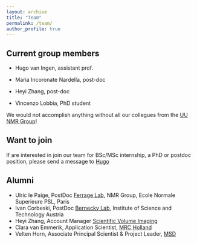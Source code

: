 ```yaml
---
layout: archive
title: "Team"
permalink: /team/
author_profile: true
---
```


Current group members
-------------------------------------------------

* Hugo van Ingen, assistant prof.

* Maria Incoronate Nardella, post-doc
* Heyi Zhang, post-doc
* Vincenzo Lobbia, PhD student

We would not accomplish anything without all our collegues from the [UU NMR Group](https://www.uu.nl/en/research/nmr)!

Want to join
-----------------------------------

If are interested in join our team for BSc/MSc internship, a PhD or postdoc position, please send a message to [Hugo](<h.vaningen@uu.nl>)

Alumni
------

* Ulric le Paige, PostDoc [Ferrage Lab](https://), NMR Group, Ecole Normale Superieure PSL, Paris
* Ivan Corbeski, PostDoc [Bernecky Lab](http://berneckylab.ist.ac.at), Institute of Science and Technology Austria
* Heyi Zhang, Account Manager [Scientific Volume Imaging](https:)
* Clara van Emmerik, Application Scientist, [MRC Holland](https://mrc-holland.nl)
* Velten Horn, Associate Principal Scientist & Project Leader, [MSD](https://msd.nl)

